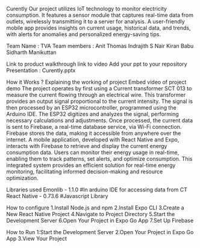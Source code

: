 Curently
Our project utilizes IoT technology to monitor electricity consumption. 
It features a sensor module that captures real-time data from outlets, wirelessly transmitting it to a server for analysis. 
A user-friendly mobile app provides insights on current usage, historical data, and trends, with alerts for anomalies and personalized energy-saving tips.

Team Name : TVA
Team members : 
Anit Thomas
Indrajith S Nair
Kiran Babu
Sidharth Manikuttan

Link to product walkthrough
link to video Add your ppt to your repository
Presentation : Curently.pptx

How it Works ?
Explaining the working of project Embed video of project demo
The project operates by first using a Current transformer SCT 013 to measure the current flowing through an electrical wire. 
This transformer provides an output signal proportional to the current intensity. The signal is then processed by an ESP32 
microcontroller, programmed using the Arduino IDE. The ESP32 digitizes and analyzes the signal, performing necessary calculations 
and adjustments. Once processed, the current data is sent to Firebase, a real-time database service, via Wi-Fi connection. Firebase 
stores the data, making it accessible from anywhere over the internet. A mobile application, developed with React Native and Expo, 
interacts with Firebase to retrieve and display the current energy consumption data. Users can monitor their energy usage in real-time, 
enabling them to track patterns, set alerts, and optimize consumption. This integrated system provides an efficient solution for 
real-time energy monitoring, facilitating informed decision-making and resource optimization.

Libraries used
Emonlib - 1.1.0 #In arduino IDE for accessing data from CT
React Native - 0.73.6 #Javascript Library

How to configure
1.Install Node.js and npm
2.Install Expo CLI
3.Create a New React Native Project
4.Navigate to Project Directory
5.Start the Development Server
6.Open Your Project in Expo Go App
7.Set Up Firebase

How to Run
1:Start the Development Server
2.Open Your Project in Expo Go App
3.View Your Project
